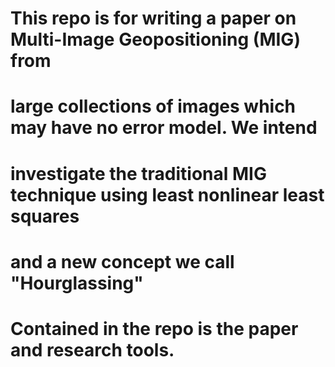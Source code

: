 # This repo is for writing a paper on Multi-Image Geopositioning (MIG) from 
# large collections of images which may have no error model.  We intend
# investigate the traditional MIG technique using least nonlinear least squares
# and a new concept we call "Hourglassing"

# Contained in the repo is the paper and research tools.
